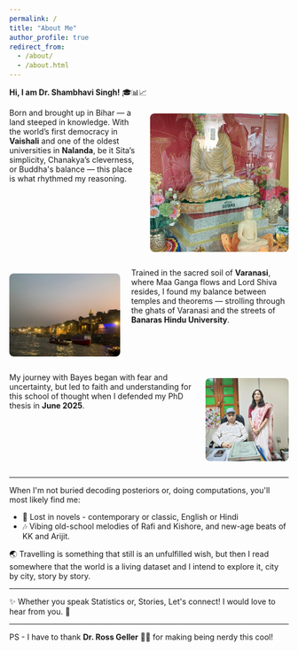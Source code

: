 ```yaml
---
permalink: /
title: "About Me"
author_profile: true
redirect_from: 
  - /about/
  - /about.html
---
```


**Hi, I am Dr. Shambhavi Singh!** 🎓📊📈

<p style="overflow: auto;">
  <img src="/images/buddha.jpg" alt="Bihar and Buddha" style="float: right; margin: 10px 0 15px 20px; width: 250px; height: 250px; object-fit: cover; border-radius: 8px;">
Born and brought up in Bihar — a land steeped in knowledge. With the world’s first democracy in <strong>Vaishali</strong> and one of the oldest universities in <strong>Nalanda</strong>, be it Sita’s simplicity, Chanakya’s cleverness, or Buddha's balance — this place is what rhythmed my reasoning.
</p>

<p style="overflow: auto;">
  <img src="/images/ghat.jpg" alt="Varanasi Ghat" style="float: left; margin: 10px 20px 15px 0; width: 200px; border-radius: 8px;">
Trained in the sacred soil of <strong>Varanasi</strong>, where Maa Ganga flows and Lord Shiva resides, I found my balance between temples and theorems — strolling through the ghats of Varanasi and the streets of <strong>Banaras Hindu University</strong>.
</p>

<p style="overflow: auto;">
  <img src="/images/phd viva.jpg" alt="PhD Defense" style="float: right; margin: 10px 0 15px 20px; width: 150px; height: 150px; object-fit: cover; border-radius: 8px;">
My journey with Bayes began with fear and uncertainty, but led to faith and understanding for this school of thought when I defended my PhD thesis in <strong>June 2025</strong>.
</p>


------

When I'm not buried decoding posteriors or, doing computations, you'll most likely find me:
- 📖 Lost in novels - contemporary or classic, English or Hindi
- 🎶 Vibing old-school melodies of Rafi and Kishore, and new-age beats of KK and Arijit.

🌏 Travelling is something that still is an unfulfilled wish, but then I read somewhere that the world is a living dataset and I intend to explore it, city by city, story by story. 

------

✨ Whether you speak Statistics or, Stories, Let's connect! I would love to hear from you. 💌

------

PS - I have to thank **Dr. Ross Geller** 🦖🧕 for making being nerdy this cool!






